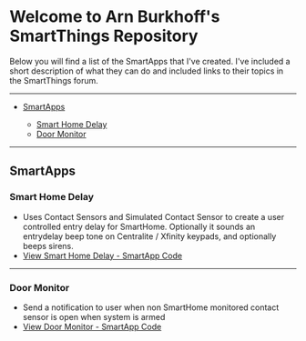 <a name="ReadMeAnchor"></a>
<h1>Welcome to Arn Burkhoff's SmartThings Repository</h1>

Below you will find a list of the SmartApps that I've created.  I've included a short description of what they can do and included links to their topics in the SmartThings forum.

<hr />

<ul>
	<li><p><a href="#smartapps">SmartApps</a></p>
		<ul>
			<li><a href="#home-presence-manager">Smart Home Delay</a></li>
			<li><a href="#simple-device-viewer">Door Monitor</a></li>
		</ul>
	</li>
</ul>

<hr />

<h2>SmartApps</h2>

<h3>Smart Home Delay</h3>
<ul>
<li>Uses Contact Sensors and Simulated Contact Sensor to create a user controlled entry delay for SmartHome. Optionally it  sounds an entrydelay beep tone on Centralite / Xfinity keypads, and optionally beeps sirens.</li>
<li><a href="https://github.com/arnbme/SmartThingsPublic/blob/master/smartapps/arnbme/smart-home-delay.src/smart-home-delay.groovy">View Smart Home Delay - SmartApp Code</a></li>
</ul>

<hr />

<h3>Door Monitor</h3>

<ul>
<li>Send a notification to user when non SmartHome monitored contact sensor is open when system is armed</li>
<li><a href="https://github.com/arnbme/SmartThingsPublic/blob/master/smartapps/arnbme/door-monitor.src/door-monitor.groovy">View Door Monitor - SmartApp Code</a></li>
</ul>
